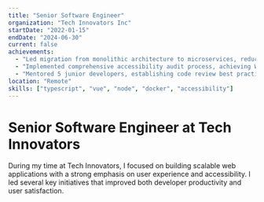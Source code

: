 ```yaml
---
title: "Senior Software Engineer"
organization: "Tech Innovators Inc"
startDate: "2022-01-15"
endDate: "2024-06-30"
current: false
achievements:
  - "Led migration from monolithic architecture to microservices, reducing deployment time by 60%"
  - "Implemented comprehensive accessibility audit process, achieving WCAG AA compliance"
  - "Mentored 5 junior developers, establishing code review best practices"
location: "Remote"
skills: ["typescript", "vue", "node", "docker", "accessibility"]
---
```


# Senior Software Engineer at Tech Innovators

During my time at Tech Innovators, I focused on building scalable web applications with a strong emphasis on user experience and accessibility. I led several key initiatives that improved both developer productivity and user satisfaction.